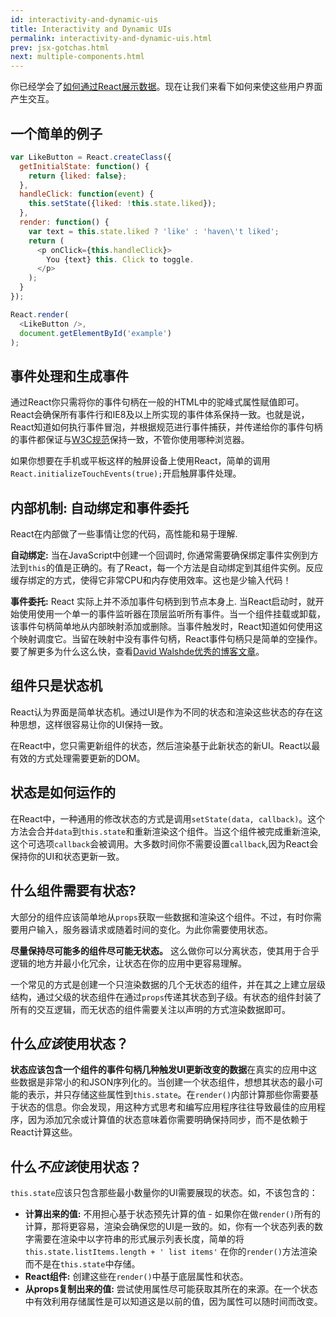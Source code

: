 ```yaml
---
id: interactivity-and-dynamic-uis
title: Interactivity and Dynamic UIs
permalink: interactivity-and-dynamic-uis.html
prev: jsx-gotchas.html
next: multiple-components.html
---
```


你已经学会了[如何通过React展示数据](/react/docs.zh-CN/displaying-data.html)。现在让我们来看下如何来使这些用户界面产生交互。

## 一个简单的例子

```javascript
var LikeButton = React.createClass({
  getInitialState: function() {
    return {liked: false};
  },
  handleClick: function(event) {
    this.setState({liked: !this.state.liked});
  },
  render: function() {
    var text = this.state.liked ? 'like' : 'haven\'t liked';
    return (
      <p onClick={this.handleClick}>
        You {text} this. Click to toggle.
      </p>
    );
  }
});

React.render(
  <LikeButton />,
  document.getElementById('example')
);
```


## 事件处理和生成事件

通过React你只需将你的事件句柄在一般的HTML中的驼峰式属性赋值即可。React会确保所有事件行和IE8及以上所实现的事件体系保持一致。也就是说，React知道如何执行事件冒泡，并根据规范进行事件捕获，并传递给你的事件句柄的事件都保证与[W3C规范](http://www.w3.org/TR/DOM-Level-3-Events/)保持一致，不管你使用哪种浏览器。

如果你想要在手机或平板这样的触屏设备上使用React，简单的调用`React.initializeTouchEvents(true);`开启触屏事件处理。


## 内部机制: 自动绑定和事件委托

 React在内部做了一些事情让您的代码，高性能和易于理解.

**自动绑定:** 当在JavaScript中创建一个回调时, 你通常需要确保绑定事件实例到方法到`this`的值是正确的。有了React，每一个方法是自动绑定到其组件实例。反应缓存绑定的方式，使得它非常CPU和内存使用效率。这也是少输入代码！

**事件委托:** React 实际上并不添加事件句柄到到节点本身上. 当React启动时，就开始使用使用一个单一的事件监听器在顶层监听所有事件。当一个组件挂载或卸载，该事件句柄简单地从内部映射添加或删除。当事件触发时，React知道如何使用这个映射调度它。当留在映射中没有事件句柄，React事件句柄只是简单的空操作。要了解更多为什么这么快，查看[David Walshde优秀的博客文章](http://davidwalsh.name/event-delegate)。

## 组件只是状态机

React认为界面是简单状态机。通过UI是作为不同的状态和渲染这些状态的存在这种思想，这样很容易让你的UI保持一致。

在React中，您只需更新组件的状态，然后渲染基于此新状态的新UI。React以最有效的方式处理需要更新的DOM。


## 状态是如何运作的

在React中，一种通用的修改状态的方式是调用`setState(data, callback)`。这个方法会合并`data`到`this.state`和重新渲染这个组件。当这个组件被完成重新渲染,这个可选项`callback`会被调用。大多数时间你不需要设置`callback`,因为React会保持你的UI和状态更新一致。


## 什么组件需要有状态?

大部分的组件应该简单地从`props`获取一些数据和渲染这个组件。不过，有时你需要用户输入，服务器请求或随着时间的变化。为此你需要使用状态。

**尽量保持尽可能多的组件尽可能无状态。** 这么做你可以分离状态，使其用于合乎逻辑的地方并最小化冗余，让状态在你的应用中更容易理解。


一个常见的方式是创建一个只渲染数据的几个无状态的组件，并在其之上建立层级结构，通过父级的状态组件在通过`props`传递其状态到子级。有状态的组件封装了所有的交互逻辑，而无状态的组件需要关注以声明的方式渲染数据即可。


## 什么*应该*使用状态？

**状态应该包含一个组件的事件句柄几种触发UI更新改变的数据**在真实的应用中这些数据是非常小的和JSON序列化的。当创建一个状态组件，想想其状态的最小可能的表示，并只存储这些属性到`this.state`。在`render()`内部计算那些你需要基于状态的信息。你会发现，用这种方式思考和编写应用程序往往导致最佳的应用程序，因为添加冗余或计算值的状态意味着你需要明确保持同步，而不是依赖于React计算这些。

## 什么*不应该*使用状态？

`this.state`应该只包含那些最小数量你的UI需要展现的状态。如，不该包含的：

* **计算出来的值:** 不用担心基于状态预先计算的值 - 如果你在做`render()`所有的计算，那将更容易，渲染会确保您的UI是一致的。如，你有一个状态列表的数字需要在渲染中以字符串的形式展示列表长度，简单的将`this.state.listItems.length + ' list items'` 在你的`render()`方法渲染而不是在`this.state`中存储。
* **React组件:** 创建这些在`render()`中基于底层属性和状态。
* **从props复制出来的值:** 尝试使用属性尽可能获取其所在的来源。在一个状态中有效利用存储属性是可以知道这是以前的值，因为属性可以随时间而改变。
